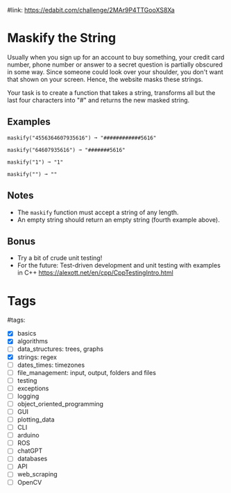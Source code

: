 #link: https://edabit.com/challenge/2MAr9P4TTGooXS8Xa



# Maskify the String

Usually when you sign up for an account to buy something, your credit card  number, phone number or answer to a secret question is partially obscured in some way. Since someone could look over your shoulder, you  don't want that shown on your screen. Hence, the website masks these  strings.

Your task is to create a function that takes a string, transforms all but the last four characters into "#" and returns the new masked string.

## Examples

```
maskify("4556364607935616") ➞ "############5616"

maskify("64607935616") ➞ "#######5616"

maskify("1") ➞ "1"

maskify("") ➞ ""
```

## Notes

- The `maskify` function must accept a string of any length.
- An empty string should return an empty string (fourth example above).

## Bonus

* Try a bit of crude unit testing!
* For the future: Test-driven development and unit testing with examples in C++ https://alexott.net/en/cpp/CppTestingIntro.html


# Tags

#tags: 
- [x] basics
- [x] algorithms
- [ ] data_structures: trees, graphs
- [x] strings: regex
- [ ] dates_times: timezones
- [ ] file_management: input, output, folders and files
- [ ] testing
- [ ] exceptions
- [ ] logging
- [ ] object_oriented_programming
- [ ] GUI
- [ ] plotting_data
- [ ] CLI
- [ ] arduino
- [ ] ROS
- [ ] chatGPT
- [ ] databases
- [ ] API
- [ ] web_scraping
- [ ] OpenCV